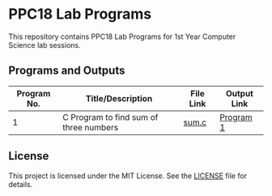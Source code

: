 # PPC18 Lab Programs

This repository contains PPC18 Lab Programs for 1st Year Computer Science lab sessions.

## Programs and Outputs

| Program No. | Title/Description                                              | File Link                | Output Link                        |
| ------------| ------------------------------------------------------------- | ------------------------ | ----------------------------------- |
| 1           | C Program to find sum of three numbers                       | [sum.c](./sum.c)       | [Program 1](Outputs/sum.txt)   |
## License

This project is licensed under the MIT License. See the [LICENSE](./LICENSE) file for details.
